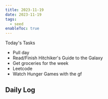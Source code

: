 ```yaml
---
title: 2023-11-19
date: 2023-11-19
tags:
  - seed
enableToc: true
---
```

Today's Tasks
- Pull day
- Read/Finish Hitchiker's Guide to the Galaxy
- Get groceries for the week
- Leetcode
- Watch Hunger Games with the gf

Daily Log
- 